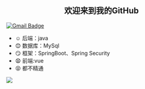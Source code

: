 ## <div align='center' >欢迎来到我的GitHub </div>
[![Gmail Badge](https://img.shields.io/badge/-jianlong_sun@163.com-c14438?style=plastic&logo=Gmail&logoColor=white&link=mailto:jianlong_sun@163.com)](mailto:jianlong_sun@163.com)

- ☺️ 后端：java
- 😊 数据库：MySql
- 😏 框架：SpringBoot、Spring Security
- 😧 前端:vue
- 😝 都不精通

![](https://github-readme-stats.vercel.app/api?username=jianlong-sun&theme=dark)
